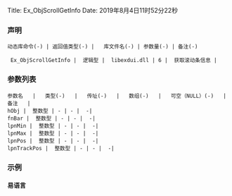 Title: Ex_ObjScrollGetInfo
Date: 2019年8月4日11时52分22秒

### 声明


```table
动态库命令(-) | 返回值类型(-) |   库文件名(-) | 参数量(-) | 备注(-)

 Ex_ObjScrollGetInfo |  逻辑型 |  libexdui.dll | 6 |  获取滚动条信息 | 
```


### 参数列表

```table
参数名   |   类型(-)   |   传址(-)   |   数组(-)   |   可空（NULL）(-)   |   备注   |
hObj |  整数型 | - | - |  -| 
fnBar |  整数型 | - | - |  -| 
lpnMin |  整数型 | - | - |  -| 
lpnMax |  整数型 | - | - |  -| 
lpnPos |  整数型 | - | - |  -| 
lpnTrackPos |  整数型 | - | - |  -| 
```




### 示例
#### 易语言
```c

```